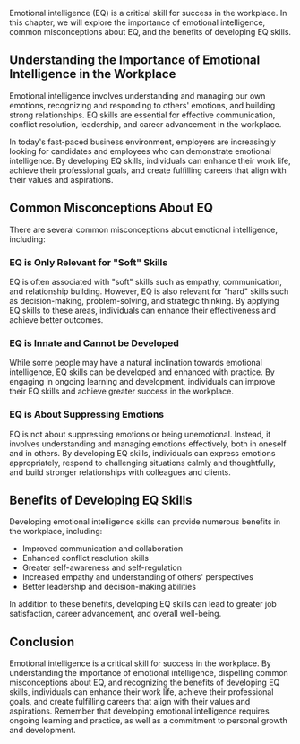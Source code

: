 
Emotional intelligence (EQ) is a critical skill for success in the workplace. In this chapter, we will explore the importance of emotional intelligence, common misconceptions about EQ, and the benefits of developing EQ skills.

Understanding the Importance of Emotional Intelligence in the Workplace
-----------------------------------------------------------------------

Emotional intelligence involves understanding and managing our own emotions, recognizing and responding to others' emotions, and building strong relationships. EQ skills are essential for effective communication, conflict resolution, leadership, and career advancement in the workplace.

In today's fast-paced business environment, employers are increasingly looking for candidates and employees who can demonstrate emotional intelligence. By developing EQ skills, individuals can enhance their work life, achieve their professional goals, and create fulfilling careers that align with their values and aspirations.

Common Misconceptions About EQ
------------------------------

There are several common misconceptions about emotional intelligence, including:

### EQ is Only Relevant for "Soft" Skills

EQ is often associated with "soft" skills such as empathy, communication, and relationship building. However, EQ is also relevant for "hard" skills such as decision-making, problem-solving, and strategic thinking. By applying EQ skills to these areas, individuals can enhance their effectiveness and achieve better outcomes.

### EQ is Innate and Cannot be Developed

While some people may have a natural inclination towards emotional intelligence, EQ skills can be developed and enhanced with practice. By engaging in ongoing learning and development, individuals can improve their EQ skills and achieve greater success in the workplace.

### EQ is About Suppressing Emotions

EQ is not about suppressing emotions or being unemotional. Instead, it involves understanding and managing emotions effectively, both in oneself and in others. By developing EQ skills, individuals can express emotions appropriately, respond to challenging situations calmly and thoughtfully, and build stronger relationships with colleagues and clients.

Benefits of Developing EQ Skills
--------------------------------

Developing emotional intelligence skills can provide numerous benefits in the workplace, including:

* Improved communication and collaboration
* Enhanced conflict resolution skills
* Greater self-awareness and self-regulation
* Increased empathy and understanding of others' perspectives
* Better leadership and decision-making abilities

In addition to these benefits, developing EQ skills can lead to greater job satisfaction, career advancement, and overall well-being.

Conclusion
----------

Emotional intelligence is a critical skill for success in the workplace. By understanding the importance of emotional intelligence, dispelling common misconceptions about EQ, and recognizing the benefits of developing EQ skills, individuals can enhance their work life, achieve their professional goals, and create fulfilling careers that align with their values and aspirations. Remember that developing emotional intelligence requires ongoing learning and practice, as well as a commitment to personal growth and development.

